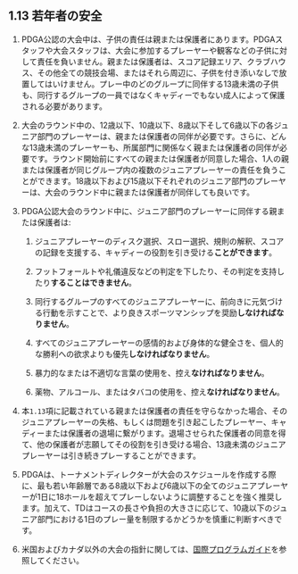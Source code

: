## 1.13 若年者の安全

1. PDGA公認の大会中は、子供の責任は親または保護者にあります。PDGAスタッフや大会スタッフは、大会に参加するプレーヤーや観客などの子供に対して責任を負いません。親または保護者は、スコア記録エリア、クラブハウス、その他全ての競技会場、またはそれら周辺に、子供を付き添いなしで放置してはいけません。プレー中のどのグループに同伴する13歳未満の子供も、同行するグループの一員ではなくキャディーでもない成人によって保護される必要があります。

1. 大会のラウンド中の、12歳以下、10歳以下、8歳以下そして6歳以下の各ジュニア部門のプレーヤーは、親または保護者の同伴が必要です。さらに、どんな13歳未満のプレーヤーも、所属部門に関係なく親または保護者の同伴が必要です。ラウンド開始前にすべての親または保護者が同意した場合、1人の親または保護者が同じグループ内の複数のジュニアプレーヤーの責任を負うことができます。18歳以下および15歳以下それぞれのジュニア部門のプレーヤーは、大会のラウンド中に親または保護者が同伴しても良いです。

1. PDGA公認大会のラウンド中に、ジュニア部門のプレーヤーに同伴する親または保護者は:

    1. ジュニアプレーヤーのディスク選択、スロー選択、規則の解釈、スコアの記録を支援する、キャディーの役割を引き受ける**ことができます**。

    1. フットフォールトや礼儀違反などの判定を下したり、その判定を支持したり**することはできません**。

    1. 同行するグループのすべてのジュニアプレーヤーに、前向きに元気づける行動を示すことで、より良きスポーツマンシップを奨励**しなければなりません**。

    1. すべてのジュニアプレーヤーの感情的および身体的な健全さを、個人的な勝利への欲求よりも優先**しなければなりません**。

    1. 暴力的なまたは不適切な言葉の使用を、控え**なければなりません**。

    1. 薬物、アルコール、またはタバコの使用を、控え**なければなりません**。

1. 本`1.13`項に記載されている親または保護者の責任を守らなかった場合、そのジュニアプレーヤーの失格、もしくは問題を引き起こしたプレーヤー、キャディーまたは保護者の退場に繋がります。退場させられた保護者の同意を得て、他の保護者が志願してその役割を引き受ける場合、13歳未満のジュニアプレーヤーは引き続きプレーすることができます。

1. PDGAは、トーナメントディレクターが大会のスケジュールを作成する際に、最も若い年齢層である8歳以下および6歳以下の全てのジュニアプレーヤーが1日に18ホールを超えてプレーしないように調整することを強く推奨します。加えて、TDはコースの長さや負担の大きさに応じて、10歳以下のジュニア部門における1日のプレー量を制限するかどうかを慎重に判断すべきです。

1. 米国およびカナダ以外の大会の指針に関しては、[国際プログラムガイド]()を参照してください。

